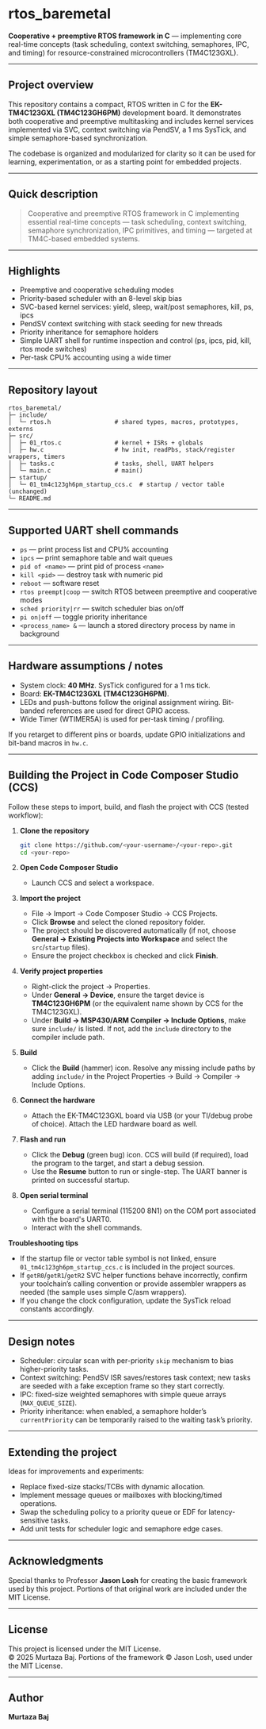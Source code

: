 # rtos\_baremetal

**Cooperative + preemptive RTOS framework in C** — implementing core real-time concepts (task scheduling, context switching, semaphores, IPC, and timing) for resource-constrained microcontrollers (TM4C123GXL).

---

## Project overview

This repository contains a compact, RTOS written in C for the **EK-TM4C123GXL (TM4C123GH6PM)** development board. It demonstrates both cooperative and preemptive multitasking and includes kernel services implemented via SVC, context switching via PendSV, a 1 ms SysTick, and simple semaphore-based synchronization.

The codebase is organized and modularized for clarity so it can be used for learning, experimentation, or as a starting point for embedded projects.

---

## Quick description

> Cooperative and preemptive RTOS framework in C implementing essential real-time concepts — task scheduling, context switching, semaphore synchronization, IPC primitives, and timing — targeted at TM4C-based embedded systems.

---

## Highlights

* Preemptive and cooperative scheduling modes
* Priority-based scheduler with an 8-level skip bias
* SVC-based kernel services: yield, sleep, wait/post semaphores, kill, ps, ipcs
* PendSV context switching with stack seeding for new threads
* Priority inheritance for semaphore holders
* Simple UART shell for runtime inspection and control (ps, ipcs, pid, kill, rtos mode switches)
* Per-task CPU% accounting using a wide timer

---

## Repository layout

```
rtos_baremetal/
├─ include/
│  └─ rtos.h                  # shared types, macros, prototypes, externs
├─ src/
│  ├─ 01_rtos.c               # kernel + ISRs + globals
│  ├─ hw.c                    # hw init, readPbs, stack/register wrappers, timers
│  ├─ tasks.c                 # tasks, shell, UART helpers
│  └─ main.c                  # main()
├─ startup/
│  └─ 01_tm4c123gh6pm_startup_ccs.c  # startup / vector table (unchanged)
└─ README.md
```

---

## Supported UART shell commands

* `ps` — print process list and CPU% accounting
* `ipcs` — print semaphore table and wait queues
* `pid of <name>` — print pid of process `<name>`
* `kill <pid>` — destroy task with numeric pid
* `reboot` — software reset
* `rtos preempt|coop` — switch RTOS between preemptive and cooperative modes
* `sched priority|rr` — switch scheduler bias on/off
* `pi on|off` — toggle priority inheritance
* `<process_name> &` — launch a stored directory process by name in background

---

## Hardware assumptions / notes

* System clock: **40 MHz**. SysTick configured for a 1 ms tick.
* Board: **EK-TM4C123GXL (TM4C123GH6PM)**.
* LEDs and push-buttons follow the original assignment wiring. Bit-banded references are used for direct GPIO access.
* Wide Timer (WTIMER5A) is used for per-task timing / profiling.

If you retarget to different pins or boards, update GPIO initializations and bit-band macros in `hw.c`.

---

## Building the Project in Code Composer Studio (CCS)

Follow these steps to import, build, and flash the project with CCS (tested workflow):

1. **Clone the repository**

   ```bash
   git clone https://github.com/<your-username>/<your-repo>.git
   cd <your-repo>
   ```

2. **Open Code Composer Studio**

   * Launch CCS and select a workspace.

3. **Import the project**

   * File → Import → Code Composer Studio → CCS Projects.
   * Click **Browse** and select the cloned repository folder.
   * The project should be discovered automatically (if not, choose **General → Existing Projects into Workspace** and select the `src`/`startup` files).
   * Ensure the project checkbox is checked and click **Finish**.

4. **Verify project properties**

   * Right-click the project → Properties.
   * Under **General → Device**, ensure the target device is **TM4C123GH6PM** (or the equivalent name shown by CCS for the TM4C123GXL).
   * Under **Build → MSP430/ARM Compiler → Include Options**, make sure `include/` is listed. If not, add the `include` directory to the compiler include path.

5. **Build**

   * Click the **Build** (hammer) icon. Resolve any missing include paths by adding `include/` in the Project Properties → Build → Compiler → Include Options.

6. **Connect the hardware**

   * Attach the EK-TM4C123GXL board via USB (or your TI/debug probe of choice). Attach the LED hardware board as well.

7. **Flash and run**

   * Click the **Debug** (green bug) icon. CCS will build (if required), load the program to the target, and start a debug session.
   * Use the **Resume** button to run or single-step. The UART banner is printed on successful startup.

8. **Open serial terminal**

   * Configure a serial terminal (115200 8N1) on the COM port associated with the board's UART0.
   * Interact with the shell commands.

**Troubleshooting tips**

* If the startup file or vector table symbol is not linked, ensure `01_tm4c123gh6pm_startup_ccs.c` is included in the project sources.
* If `getR0`/`getR1`/`getR2` SVC helper functions behave incorrectly, confirm your toolchain’s calling convention or provide assembler wrappers as needed (the sample uses simple C/asm wrappers).
* If you change the clock configuration, update the SysTick reload constants accordingly.

---

## Design notes

* Scheduler: circular scan with per-priority `skip` mechanism to bias higher-priority tasks.
* Context switching: PendSV ISR saves/restores task context; new tasks are seeded with a fake exception frame so they start correctly.
* IPC: fixed-size weighted semaphores with simple queue arrays (`MAX_QUEUE_SIZE`).
* Priority inheritance: when enabled, a semaphore holder’s `currentPriority` can be temporarily raised to the waiting task’s priority.

---

## Extending the project

Ideas for improvements and experiments:

* Replace fixed-size stacks/TCBs with dynamic allocation.
* Implement message queues or mailboxes with blocking/timed operations.
* Swap the scheduling policy to a priority queue or EDF for latency-sensitive tasks.
* Add unit tests for scheduler logic and semaphore edge cases.

---

## Acknowledgments

Special thanks to Professor **Jason Losh** for creating the basic framework used by this project. Portions of that original work are included under the MIT License.

---

## License

This project is licensed under the MIT License.  
© 2025 Murtaza Baj. Portions of the framework © Jason Losh, used under the MIT License.

---

## Author

**Murtaza Baj**
